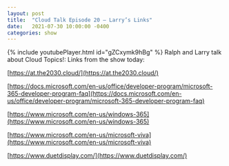 ```yaml
---
layout: post
title:  "Cloud Talk Episode 20 – Larry’s Links"
date:   2021-07-30 10:00:00 -0400
categories: show
--- 
```

{% include youtubePlayer.html id="gZCxymk9hBg" %} 
Ralph and Larry talk about Cloud Topics!: Links from the show today:

[https://at.the2030.cloud/](https://at.the2030.cloud/)

[https://docs.microsoft.com/en-us/office/developer-program/microsoft-365-developer-program-faq](https://docs.microsoft.com/en-us/office/developer-program/microsoft-365-developer-program-faq)

[https://www.microsoft.com/en-us/windows-365](https://www.microsoft.com/en-us/windows-365)

[https://www.microsoft.com/en-us/microsoft-viva](https://www.microsoft.com/en-us/microsoft-viva)

[https://www.duetdisplay.com/](https://www.duetdisplay.com/)